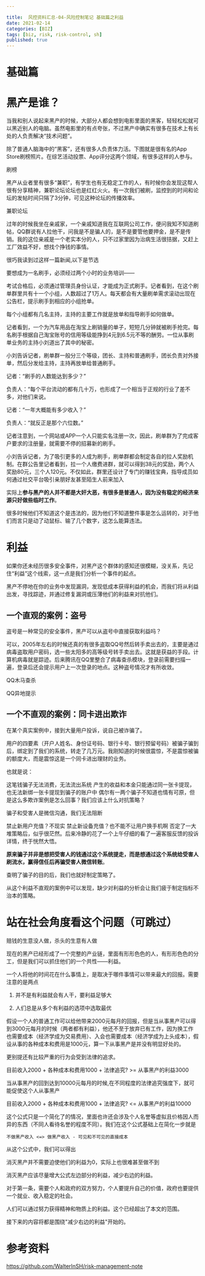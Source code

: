 ```yaml
---

title:  风控资料汇总-04-风险控制笔记 基础篇之利益
date: 2021-02-14
categories: [BIZ]
tags: [biz, risk, risk-control, sh]
published: true
---
```


# 基础篇

# 黑产是谁？

当我和别人说起来黑产的时候，大部分人都会想到电影里面的黑客，轻轻松松就可以黑近别人的电脑。虽然电影里的有点夸张，不过黑产中确实有很多在技术上有长处的人负责解决“技术问题”。

除了普通人脑海中的“黑客”，还有很多人负责体力活。下图就是很有名的App Store刷榜照片。在综艺活动投票、App评分这两个领域，有很多这样的人参与。

刷榜

黑产从业者里有很多“兼职”，有学生也有无稳定工作的人，有时候你会发现这帮人很有分享精神，兼职论坛论坛也是红红火火。有一次我们被刷，监控到的时间和论坛的发帖时间只隔了3分钟，可见这种论坛的传播效率。

兼职论坛

过年的时候我坐在亲戚家，一个亲戚知道我在互联网公司工作，便问我知不知道刷帖，QQ群说有人拉他干，问我是不是骗人的，是不是要管他要押金，是不是传销。我的这位亲戚是一个老实本分的人，只不过家里因为治病生活很拮据，又赶上工厂效益不好，想找个挣钱的事情。

很巧我读到过这样一篇新闻,以下是节选

要想成为一名刷手，必须经过两个小时的业务培训——

考试合格后，必须通过管理员身份认证，才能成为正式刷手。记者看到，在这个刷单群里共有十一个小组，人数超过了1万人。每天都会有大量刷单需求滚动出现在公告栏，提示刷手到相应的小组抢单。

每个小组都有几名主持，主持的主要工作就是放单和指导刷手如何做单。

记者看到，一个为汽车用品在淘宝上刷销量的单子，短短几分钟就被刷手抢完。每名刷手根据自己淘宝账号的信用等级能挣到4元到6.5元不等的酬劳。一位从事刷单业务的主持小刘道出了其中的秘密。

小刘告诉记者，刷单群一般分三个等级，团长、主持和普通刷手，团长负责对外接单，然后分发给主持，主持再放单给普通刷手。

记者：“刷手的人数能达到多少？”

负责人：“每个平台流动的都有几十万，也形成了一个相当于正规的行业了差不多，对他们来说。

记者：“一年大概能有多少收入？”

负责人：“就反正是那个六位数。”

记者注意到，一个网站或APP一个人只能实名注册一次，因此，刷单群为了完成客户要求的注册量，就需要不停的招募新的刷手。

小刘告诉记者，为了吸引更多的人成为刷手，刷单群都会制定各自的拉人奖励机制。在群公告里记者看到，拉一个人缴费进群，就可以得到38元的奖励，两个人奖励80元，三个人120元。不仅如此，群里还设计了专门的赚钱宝典，指导成员如何通过社交平台吸引亲朋好友甚至陌生人前来加入

实际上**参与黑产的人并不都是大奸大恶，有很多是普通人，因为没有稳定的经济来源只好做些临时工作**。

很多时候他们不知道这个是违法的，因为他们不知道整件事是怎么运转的，对于他们而言只是动了动鼠标、输了几个数字，这怎么能算违法。

# 利益

如果你还未经历很多安全事件，对黑产这个群体的感知还很模糊，没关系，先记住“利益”这个线索，这一点是我们分析一个事件的起点。

黑产不停地在你的业务中发现漏洞，发现低成本获得利益的机会，而我们将从利益出发，寻找踪迹，并通过修复漏洞或压薄他们的利益来对抗他们。

## 一个直观的案例：盗号

盗号是一种常见的安全事件，黑产可以从盗号中直接获取利益吗？

可以，2005年左右的时候还真的有很多盗取QQ号然后转手卖出去的，主要是通过病毒盗取用户密码，选一些太阳多的高等级号转手卖出去。这就是获益的手段。计算机病毒就是踪迹。后来腾讯在QQ里整合了病毒查杀模块，登录前需要扫描一遍，登录后还会提示用户上一次登录的地点。这种盗号情况才有所收敛。

QQ木马查杀

QQ异地提示

## 一个不直观的案例：同卡进出欺诈

在某个真实案例中，接到大量用户投诉，说自己被诈骗了。

用户的四要素（开户人姓名、身份证号码、银行卡号、银行预留号码）被骗子骗到后，绑定到了我们的系统，转走了几万元。我刚知道的时候很震惊，不是震惊被骗的额度大，而是震惊这是一个同卡进出理财的业务。

也就是说：

这笔钱骗子无法消费，无法流出系统
产生的收益和本金只能通过同一张卡提现，也无法新绑一张卡提现到骗子的账户中
偶尔有一两个骗子不知道也情有可原，但是这么多欺诈案例是怎么回事？我们应该上什么对抗策略？

骗子和受害人是微信沟通，我们无法阻断

禁止新用户充值？不现实
禁止新设备充值？也不能不让用户换手机啊
否定了一大堆策略后，似乎很茫然。后来冷静的花了一个上午仔细的看了一遍客服反馈的投诉详情，终于恍然大悟。

**原来骗子并非是想把受害人的钱通过这个系统提走，而是想通过这个系统给受害人刷流水，赢得信任后再骗受害人微信转账**。

查明了骗子的目的后，我们也就好制定策略了。

从这个利益不直观的案例中可以发现，缺少对利益的分析会让我们疲于制定指标不治本的策略。


# 站在社会角度看这个问题（可跳过）

赔钱的生意没人做，杀头的生意有人做

现在的黑产已经形成了一个完整的产业链，里面有形形色色的人，有形形色色的分工，但是我们可以抓住他们的一个共性——利益。

一个人将他的时间花在什么事情上，是取决于哪件事情可以带来最大的回报。需要注意的是两点

1. 并不是有利益就会有人干，要利益足够大

2. 人们总是从多个有利益的选项中选取最优

假设一个人的普通工作可以给他带来2000元每月的回报，但是当从事黑产可以得到3000元每月的时候（两者都有利益），他还不至于放弃已有工作，因为换工作也需要成本（经济学成为交易费用）、入会也需要成本（经济学成为上头成本），假设从事的各种成本和费用是1000元，算一下从事黑产是并没有明显好处的。

更别提还有比较严重的行为会受到法律的追求。

目前收入2000 + 各种成本和费用1000 + 法律追究? >= 从事黑产的利益3000

当从事黑产的回到达到10000元每月的时候,在不同程度的法律追究强度下，就可能促使这个人从事黑产

目前收入2000 + 各种成本和费用1000 + 法律追究? <= 从事黑产的利益10000

这个公式只是一个简化了的情况，里面也许还会涉及个人名誉等虚拟且价格因人而异的东西（不同人看待名誉的程度不同）。我们在这个公式基础上在简化一步就是

```
不做黑产收入 <=> 做黑产收入 - 可见和不可见的直接成本
```

从这个公式中，我们可以得出

消灭黑产并不需要迫使他们的利益为0，实际上也很难甚至做不到

消灭黑产应该尽量增大公式左边部分的利益，减少右边的利益。

对于第一条，需要个人和政府的双方努力，个人要提升自己的价值，政府也要提供一个就业、收入稳定的社会。

人们可以通过努力获得精神和物质上的利益。这个已经超出了本文的范围。

接下来的内容将都是围绕"减少右边的利益"开始的。




# 参考资料

https://github.com/WalterInSH/risk-management-note


